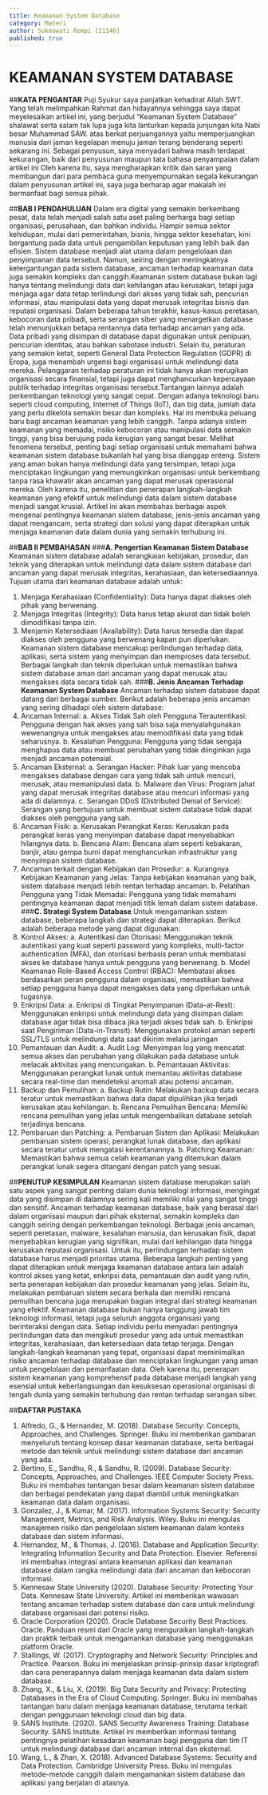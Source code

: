 ```yaml
---
title: Keamanan System Database
category: Materi
author: Sukmawati Rompi [21146]
published: true
---
```

# KEAMANAN SYSTEM DATABASE

##**KATA PENGANTAR**
Puji Syukur saya panjatkan kehadirat Allah SWT. Yang telah melimpahkan Rahmat dan hidayahnya sehingga saya dapat meyelesaikan artikel ini, yang berjudul “Keamanan System Database” shalawat serta salam tak lupa juga kita lanturkan kepada junjungan kita Nabi besar Muhammad SAW. atas berkat perjuangannya yaitu memperjuangkan manusia dari jaman kegelapan menuju jaman terang benderang seperti sekarang ini.
Sebagai penyusun, saya menyadari bahwa masih terdapat kekurangan, baik dari penyusunan maupun tata bahasa penyampaian dalam artikel ini Oleh karena itu, saya mengharapkan kritik dan saran yang membangun dari para pembaca guna menyempurnakan segala kekurangan dalam penyusunan artikel ini, saya  juga berharap agar makalah ini bermanfaat bagi semua pihak. 

##**BAB I PENDAHULUAN**
Dalam era digital yang semakin berkembang pesat, data telah menjadi salah satu aset paling berharga bagi setiap organisasi, perusahaan, dan bahkan individu. Hampir semua sektor kehidupan, mulai dari pemerintahan, bisnis, hingga sektor kesehatan, kini bergantung pada data untuk pengambilan keputusan yang lebih baik dan efisien. Sistem database menjadi alat utama dalam pengelolaan dan penyimpanan data tersebut. Namun, seiring dengan meningkatnya ketergantungan pada sistem database, ancaman terhadap keamanan data juga semakin kompleks dan canggih.Keamanan sistem database bukan lagi hanya tentang melindungi data dari kehilangan atau kerusakan, tetapi juga menjaga agar data tetap terlindungi dari akses yang tidak sah, pencurian informasi, atau manipulasi data yang dapat merusak integritas bisnis dan reputasi organisasi. Dalam beberapa tahun terakhir, kasus-kasus peretasan, kebocoran data pribadi, serta serangan siber yang menargetkan database telah menunjukkan betapa rentannya data terhadap ancaman yang ada. Data pribadi yang disimpan di database dapat digunakan untuk penipuan, pencurian identitas, atau bahkan sabotase industri.
Selain itu, peraturan yang semakin ketat, seperti General Data Protection Regulation (GDPR) di Eropa, juga menambah urgensi bagi organisasi untuk melindungi data mereka. Pelanggaran terhadap peraturan ini tidak hanya akan merugikan organisasi secara finansial, tetapi juga dapat menghancurkan kepercayaan publik terhadap integritas organisasi tersebut.Tantangan lainnya adalah perkembangan teknologi yang sangat cepat. Dengan adanya teknologi baru seperti cloud computing, Internet of Things (IoT), dan big data, jumlah data yang perlu dikelola semakin besar dan kompleks. Hal ini membuka peluang baru bagi ancaman keamanan yang lebih canggih. Tanpa adanya sistem keamanan yang memadai, risiko kebocoran atau manipulasi data semakin tinggi, yang bisa berujung pada kerugian yang sangat besar. Melihat fenomena tersebut, penting bagi setiap organisasi untuk memahami bahwa keamanan sistem database bukanlah hal yang bisa dianggap enteng. Sistem yang aman bukan hanya melindungi data yang tersimpan, tetapi juga menciptakan lingkungan yang memungkinkan organisasi untuk berkembang tanpa rasa khawatir akan ancaman yang dapat merusak operasional mereka. Oleh karena itu, penelitian dan penerapan langkah-langkah keamanan yang efektif untuk melindungi data dalam sistem database menjadi sangat krusial.
Artikel ini akan membahas berbagai aspek mengenai pentingnya keamanan sistem database, jenis-jenis ancaman yang dapat mengancam, serta strategi dan solusi yang dapat diterapkan untuk menjaga keamanan data dalam dunia yang semakin terhubung ini.

##**BAB II PEMBAHASAN**
###**A. Pengertian Keamanan Sistem Database**
Keamanan sistem database adalah serangkaian kebijakan, prosedur, dan teknik yang diterapkan untuk melindungi data dalam sistem database dari ancaman yang dapat merusak integritas, kerahasiaan, dan ketersediaannya. Tujuan utama dari keamanan database adalah untuk:
1.	Menjaga Kerahasiaan (Confidentiality): Data hanya dapat diakses oleh pihak yang berwenang.
2.	Menjaga Integritas (Integrity): Data harus tetap akurat dan tidak boleh dimodifikasi tanpa izin.
3.	Menjamin Ketersediaan (Availability): Data harus tersedia dan dapat diakses oleh pengguna yang berwenang kapan pun diperlukan.
Keamanan sistem database mencakup perlindungan terhadap data, aplikasi, serta sistem yang menyimpan dan memproses data tersebut. Berbagai langkah dan teknik diperlukan untuk memastikan bahwa sistem database aman dari ancaman yang dapat merusak atau mengakses data secara tidak sah.
###**B. Jenis Ancaman Terhadap Keamanan System Database**
Ancaman terhadap sistem database dapat datang dari berbagai sumber. Berikut adalah beberapa jenis ancaman yang sering dihadapi oleh sistem database:
1.	Ancaman Internal:
a.	Akses Tidak Sah oleh Pengguna Terautentikasi: Pengguna dengan hak akses yang sah bisa saja menyalahgunakan wewenangnya untuk mengakses atau memodifikasi data yang tidak seharusnya.
b.	Kesalahan Pengguna: Pengguna yang tidak sengaja menghapus data atau membuat perubahan yang tidak diinginkan juga menjadi ancaman potensial.
2.	Ancaman Eksternal:
a.	Serangan Hacker: Pihak luar yang mencoba mengakses database dengan cara yang tidak sah untuk mencuri, merusak, atau memanipulasi data.
b.	Malware dan Virus: Program jahat yang dapat merusak integritas database atau mencuri informasi yang ada di dalamnya.
c.	Serangan DDoS (Distributed Denial of Service): Serangan yang bertujuan untuk membuat sistem database tidak dapat diakses oleh pengguna yang sah.
3.	Ancaman Fisik:
a.	Kerusakan Perangkat Keras: Kerusakan pada perangkat keras yang menyimpan database dapat menyebabkan hilangnya data.
b.	Bencana Alam: Bencana alam seperti kebakaran, banjir, atau gempa bumi dapat menghancurkan infrastruktur yang menyimpan sistem database.
4.	Ancaman terkait dengan Kebijakan dan Prosedur:
a.	Kurangnya Kebijakan Keamanan yang Jelas: Tanpa kebijakan keamanan yang baik, sistem database menjadi lebih rentan terhadap ancaman.
b.	Pelatihan Pengguna yang Tidak Memadai: Pengguna yang tidak memahami pentingnya keamanan dapat menjadi titik lemah dalam sistem database.
###**C. Strategi System Database**
Untuk mengamankan sistem database, beberapa langkah dan strategi dapat diterapkan. Berikut adalah beberapa metode yang dapat digunakan:
1.	Kontrol Akses:
a.	Autentikasi dan Otorisasi: Menggunakan teknik autentikasi yang kuat seperti password yang kompleks, multi-factor authentication (MFA), dan otorisasi berbasis peran untuk membatasi akses ke database hanya untuk pengguna yang berwenang.
b.	Model Keamanan Role-Based Access Control (RBAC): Membatasi akses berdasarkan peran pengguna dalam organisasi, memastikan bahwa setiap pengguna hanya dapat mengakses data yang diperlukan untuk tugasnya.
2.	Enkripsi Data:
a.	Enkripsi di Tingkat Penyimpanan (Data-at-Rest): Menggunakan enkripsi untuk melindungi data yang disimpan dalam database agar tidak bisa dibaca jika terjadi akses tidak sah.
b.	Enkripsi saat Pengiriman (Data-in-Transit): Menggunakan protokol aman seperti SSL/TLS untuk melindungi data saat dikirim melalui jaringan
3. Pemantauan dan Audit:
a.	Audit Log: Menyimpan log yang mencatat semua akses dan perubahan yang dilakukan pada database untuk melacak aktivitas yang mencurigakan.
b.	Pemantauan Aktivitas: Menggunakan perangkat lunak untuk memantau aktivitas database secara real-time dan mendeteksi anomali atau potensi ancaman.
4.	Backup dan Pemulihan:
a.	Backup Rutin: Melakukan backup data secara teratur untuk memastikan bahwa data dapat dipulihkan jika terjadi kerusakan atau kehilangan.
b.	Rencana Pemulihan Bencana: Memiliki rencana pemulihan yang jelas untuk mengembalikan database setelah terjadinya bencana.
5.	Pembaruan dan Patching:
a.	Pembaruan Sistem dan Aplikasi: Melakukan pembaruan sistem operasi, perangkat lunak database, dan aplikasi secara teratur untuk mengatasi kerentanannya.
b.	Patching Keamanan: Memastikan bahwa semua celah keamanan yang ditemukan dalam perangkat lunak segera ditangani dengan patch yang sesuai.

##**PENUTUP KESIMPULAN**
Keamanan sistem database merupakan salah satu aspek yang sangat penting dalam dunia teknologi informasi, mengingat data yang disimpan di dalamnya sering kali memiliki nilai yang sangat tinggi dan sensitif. Ancaman terhadap keamanan database, baik yang berasal dari dalam organisasi maupun dari pihak eksternal, semakin kompleks dan canggih seiring dengan perkembangan teknologi. Berbagai jenis ancaman, seperti peretasan, malware, kesalahan manusia, dan kerusakan fisik, dapat menyebabkan kerugian yang signifikan, mulai dari kehilangan data hingga kerusakan reputasi organisasi.
Untuk itu, perlindungan terhadap sistem database harus menjadi prioritas utama. Beberapa langkah penting yang dapat diterapkan untuk menjaga keamanan database antara lain adalah kontrol akses yang ketat, enkripsi data, pemantauan dan audit yang rutin, serta penerapan kebijakan dan prosedur keamanan yang jelas. Selain itu, melakukan pembaruan sistem secara berkala dan memiliki rencana pemulihan bencana juga merupakan bagian integral dari strategi keamanan yang efektif.
Keamanan database bukan hanya tanggung jawab tim teknologi informasi, tetapi juga seluruh anggota organisasi yang berinteraksi dengan data. Setiap individu perlu menyadari pentingnya perlindungan data dan mengikuti prosedur yang ada untuk memastikan integritas, kerahasiaan, dan ketersediaan data tetap terjaga.
Dengan langkah-langkah keamanan yang tepat, organisasi dapat meminimalkan risiko ancaman terhadap database dan menciptakan lingkungan yang aman untuk pengelolaan dan pemanfaatan data. Oleh karena itu, penerapan sistem keamanan yang komprehensif pada database menjadi langkah yang esensial untuk keberlangsungan dan kesuksesan operasional organisasi di tengah dunia yang semakin terhubung dan rentan terhadap serangan siber.

##**DAFTAR PUSTAKA**
1.	Alfredo, G., & Hernandez, M. (2018). Database Security: Concepts, Approaches, and Challenges. Springer.
Buku ini memberikan gambaran menyeluruh tentang konsep dasar keamanan database, serta berbagai metode dan teknik untuk melindungi sistem database dari ancaman yang ada.
2.	Bertino, E., Sandhu, R., & Sandhu, R. (2009). Database Security: Concepts, Approaches, and Challenges. IEEE Computer Society Press.
Buku ini membahas tantangan besar dalam keamanan sistem database dan berbagai pendekatan yang dapat diambil untuk meningkatkan keamanan data dalam organisasi.
3.	Gonzalez, J., & Kumar, M. (2017). Information Systems Security: Security Management, Metrics, and Risk Analysis. Wiley.
Buku ini mengulas manajemen risiko dan pengelolaan sistem keamanan dalam konteks database dan sistem informasi.
4.	Hernandez, M., & Thomas, J. (2016). Database and Application Security: Integrating Information Security and Data Protection. Elsevier.
Referensi ini membahas integrasi antara keamanan aplikasi dan keamanan database dalam rangka melindungi data dari ancaman dan kebocoran informasi.
5.	Kennesaw State University (2020). Database Security: Protecting Your Data. Kennesaw State University.
Artikel ini memberikan wawasan tentang ancaman terhadap sistem database dan cara untuk melindungi database organisasi dari potensi risiko.
6.	Oracle Corporation (2020). Oracle Database Security Best Practices. Oracle.
Panduan resmi dari Oracle yang menguraikan langkah-langkah dan praktik terbaik untuk mengamankan database yang menggunakan platform Oracle.
7.	Stallings, W. (2017). Cryptography and Network Security: Principles and Practice. Pearson.
Buku ini menjelaskan prinsip-prinsip dasar kriptografi dan cara penerapannya dalam menjaga keamanan data dalam sistem database.
8.	Zhang, X., & Liu, X. (2019). Big Data Security and Privacy: Protecting Databases in the Era of Cloud Computing. Springer.
Buku ini membahas tantangan baru dalam menjaga keamanan database, terutama terkait dengan penggunaan teknologi cloud dan big data.
9.	SANS Institute. (2020). SANS Security Awareness Training: Database Security. SANS Institute.
Artikel ini memberikan informasi tentang pentingnya pelatihan kesadaran keamanan bagi pengguna dan tim IT untuk melindungi database dari ancaman internal dan eksternal.
10.	Wang, L., & Zhan, X. (2018). Advanced Database Systems: Security and Data Protection. Cambridge University Press.
Buku ini mengulas metode-metode canggih dalam mengamankan sistem database dan aplikasi yang berjalan di atasnya.

